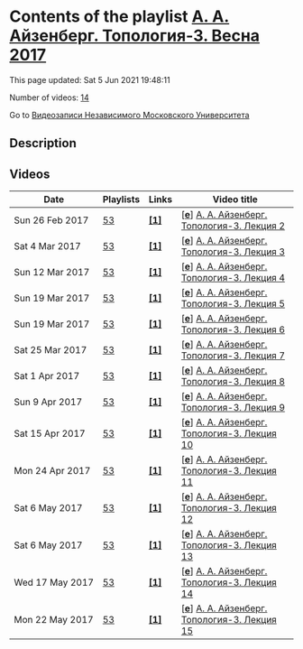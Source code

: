 # Contents of the playlist [А. А. Айзенберг. Топология-3. Весна 2017](https://www.youtube.com/playlist?list=PLp9ABVh6_x4GwIHTOwPau1zEI9HRTFb5h)

This page updated: Sat 5 Jun 2021 19:48:11

Number of videos: [14](#videos)

Go to [Видеозаписи Независимого Московского Университета](../README.md)

## Description



## Videos

|Date|Playlists|Links|Video title|
|---|---|---|---|
| Sun&nbsp;26&nbsp;Feb&nbsp;2017 | [53](../playlists/53 "А. А. Айзенберг. Топология-3. Весна 2017") | [**[1]**](http://ium.mccme.ru/s17/topology-3.html) | [[**e**](https://studio.youtube.com/video/90Vg8B8Ic3g/edit "Edit")] [А. А. Айзенберг. Топология-3. Лекция 2](https://www.youtube.com/watch?v=90Vg8B8Ic3g&list=PLp9ABVh6_x4GwIHTOwPau1zEI9HRTFb5h "Курс НМУ, рекомендованный для 2 курса.&#013;17 февраля 2017 г. 17:30, НМУ 304 (Москва, Большой Власьевский пер., 11)&#013;http://ium.mccme.ru/s17/topology-3.html") |
| Sat&nbsp;4&nbsp;Mar&nbsp;2017 | [53](../playlists/53 "А. А. Айзенберг. Топология-3. Весна 2017") | [**[1]**](http://ium.mccme.ru/s17/topology-3.html) | [[**e**](https://studio.youtube.com/video/D6lndDpcDO8/edit "Edit")] [А. А. Айзенберг. Топология-3. Лекция 3](https://www.youtube.com/watch?v=D6lndDpcDO8&list=PLp9ABVh6_x4GwIHTOwPau1zEI9HRTFb5h "Курс НМУ, рекомендованный для 2 курса.&#013;24 февраля 2017 г. 17:30, НМУ 304 (Москва, Большой Власьевский пер., 11)&#013;http://ium.mccme.ru/s17/topology-3.html") |
| Sun&nbsp;12&nbsp;Mar&nbsp;2017 | [53](../playlists/53 "А. А. Айзенберг. Топология-3. Весна 2017") | [**[1]**](http://ium.mccme.ru/s17/topology-3.html) | [[**e**](https://studio.youtube.com/video/eKu6IdZ29os/edit "Edit")] [А. А. Айзенберг. Топология-3. Лекция 4](https://www.youtube.com/watch?v=eKu6IdZ29os&list=PLp9ABVh6_x4GwIHTOwPau1zEI9HRTFb5h "Курс НМУ, рекомендованный для 2 курса.&#013;3 марта 2017 г. 17:30, НМУ 304 (Москва, Большой Власьевский пер., 11)&#013;http://ium.mccme.ru/s17/topology-3.html") |
| Sun&nbsp;19&nbsp;Mar&nbsp;2017 | [53](../playlists/53 "А. А. Айзенберг. Топология-3. Весна 2017") | [**[1]**](http://ium.mccme.ru/s17/s17-diffgeom.html) | [[**e**](https://studio.youtube.com/video/M_vFAfkk-wg/edit "Edit")] [А. А. Айзенберг. Топология-3. Лекция 5](https://www.youtube.com/watch?v=M_vFAfkk-wg&list=PLp9ABVh6_x4GwIHTOwPau1zEI9HRTFb5h "Курс НМУ, рекомендованный для 2-го курса.&#013;10 марта 2017 г. 17:30, НМУ 303 (Москва, Большой Власьевский пер., 11)&#013;http://ium.mccme.ru/s17/s17-diffgeom.html") |
| Sun&nbsp;19&nbsp;Mar&nbsp;2017 | [53](../playlists/53 "А. А. Айзенберг. Топология-3. Весна 2017") | [**[1]**](http://ium.mccme.ru/s17/s17-diffgeom.html) | [[**e**](https://studio.youtube.com/video/_mGgzhjiIpM/edit "Edit")] [А. А. Айзенберг. Топология-3. Лекция 6](https://www.youtube.com/watch?v=_mGgzhjiIpM&list=PLp9ABVh6_x4GwIHTOwPau1zEI9HRTFb5h "Курс НМУ, рекомендованный для 2-го курса.&#013;17 марта 2017 г. 17:30, НМУ 303 (Москва, Большой Власьевский пер., 11)&#013;http://ium.mccme.ru/s17/s17-diffgeom.html") |
| Sat&nbsp;25&nbsp;Mar&nbsp;2017 | [53](../playlists/53 "А. А. Айзенберг. Топология-3. Весна 2017") | [**[1]**](http://ium.mccme.ru/s17/s17-diffgeom.html) | [[**e**](https://studio.youtube.com/video/OJW7IxENVQU/edit "Edit")] [А. А. Айзенберг. Топология-3. Лекция 7](https://www.youtube.com/watch?v=OJW7IxENVQU&list=PLp9ABVh6_x4GwIHTOwPau1zEI9HRTFb5h "Курс НМУ, рекомендованный для 2-го курса.&#013;24 марта 2017 г. 17:30, НМУ 303 (Москва, Большой Власьевский пер., 11)&#013;http://ium.mccme.ru/s17/s17-diffgeom.html") |
| Sat&nbsp;1&nbsp;Apr&nbsp;2017 | [53](../playlists/53 "А. А. Айзенберг. Топология-3. Весна 2017") | [**[1]**](http://ium.mccme.ru/s17/s17-diffgeom.html) | [[**e**](https://studio.youtube.com/video/H5sKV1P4TLw/edit "Edit")] [А. А. Айзенберг. Топология-3. Лекция 8](https://www.youtube.com/watch?v=H5sKV1P4TLw&list=PLp9ABVh6_x4GwIHTOwPau1zEI9HRTFb5h "Курс НМУ, рекомендованный для 2-го курса.&#013;31 марта 2017 г. 17:30, НМУ 303 (Москва, Большой Власьевский пер., 11)&#013;http://ium.mccme.ru/s17/s17-diffgeom.html") |
| Sun&nbsp;9&nbsp;Apr&nbsp;2017 | [53](../playlists/53 "А. А. Айзенберг. Топология-3. Весна 2017") | [**[1]**](http://ium.mccme.ru/s17/s17-diffgeom.html) | [[**e**](https://studio.youtube.com/video/araKNPVBBwU/edit "Edit")] [А. А. Айзенберг. Топология-3. Лекция 9](https://www.youtube.com/watch?v=araKNPVBBwU&list=PLp9ABVh6_x4GwIHTOwPau1zEI9HRTFb5h "Курс НМУ, рекомендованный для 2-го курса.&#013;7 апреля 2017 г. 17:30, НМУ 303 (Москва, Большой Власьевский пер., 11)&#013;http://ium.mccme.ru/s17/s17-diffgeom.html") |
| Sat&nbsp;15&nbsp;Apr&nbsp;2017 | [53](../playlists/53 "А. А. Айзенберг. Топология-3. Весна 2017") | [**[1]**](http://ium.mccme.ru/s17/s17-diffgeom.html) | [[**e**](https://studio.youtube.com/video/GOSiX8Z_OiY/edit "Edit")] [А. А. Айзенберг. Топология-3. Лекция 10](https://www.youtube.com/watch?v=GOSiX8Z_OiY&list=PLp9ABVh6_x4GwIHTOwPau1zEI9HRTFb5h "Курс НМУ, рекомендованный для 2-го курса.&#013;14 апреля 2017 г. 17:30, НМУ 304 (Москва, Большой Власьевский пер., 11)&#013;http://ium.mccme.ru/s17/s17-diffgeom.html") |
| Mon&nbsp;24&nbsp;Apr&nbsp;2017 | [53](../playlists/53 "А. А. Айзенберг. Топология-3. Весна 2017") | [**[1]**](http://ium.mccme.ru/s17/s17-diffgeom.html) | [[**e**](https://studio.youtube.com/video/MirxpBmIsv8/edit "Edit")] [А. А. Айзенберг. Топология-3. Лекция 11](https://www.youtube.com/watch?v=MirxpBmIsv8&list=PLp9ABVh6_x4GwIHTOwPau1zEI9HRTFb5h "Курс НМУ, рекомендованный для 2-го курса.&#013;21 апреля 2017 г. 17:30, НМУ 304 (Москва, Большой Власьевский пер., 11)&#013;http://ium.mccme.ru/s17/s17-diffgeom.html") |
| Sat&nbsp;6&nbsp;May&nbsp;2017 | [53](../playlists/53 "А. А. Айзенберг. Топология-3. Весна 2017") | [**[1]**](http://ium.mccme.ru/s17/s17-diffgeom.html) | [[**e**](https://studio.youtube.com/video/uKoJMnIObZs/edit "Edit")] [А. А. Айзенберг. Топология-3. Лекция 12](https://www.youtube.com/watch?v=uKoJMnIObZs&list=PLp9ABVh6_x4GwIHTOwPau1zEI9HRTFb5h "Курс НМУ, рекомендованный для 2-го курса.&#013;28 апреля 2017 г. 17:30, НМУ 304 (Москва, Большой Власьевский пер., 11)&#013;http://ium.mccme.ru/s17/s17-diffgeom.html") |
| Sat&nbsp;6&nbsp;May&nbsp;2017 | [53](../playlists/53 "А. А. Айзенберг. Топология-3. Весна 2017") | [**[1]**](http://ium.mccme.ru/s17/s17-diffgeom.html) | [[**e**](https://studio.youtube.com/video/TumeT1ZZ4gU/edit "Edit")] [А. А. Айзенберг. Топология-3. Лекция 13](https://www.youtube.com/watch?v=TumeT1ZZ4gU&list=PLp9ABVh6_x4GwIHTOwPau1zEI9HRTFb5h "Курс НМУ, рекомендованный для 2-го курса.&#013;5 мая 2017 г. 17:30, НМУ 304 (Москва, Большой Власьевский пер., 11)&#013;http://ium.mccme.ru/s17/s17-diffgeom.html") |
| Wed&nbsp;17&nbsp;May&nbsp;2017 | [53](../playlists/53 "А. А. Айзенберг. Топология-3. Весна 2017") | [**[1]**](http://ium.mccme.ru/s17/s17-diffgeom.html) | [[**e**](https://studio.youtube.com/video/XtWaxhPY510/edit "Edit")] [А. А. Айзенберг. Топология-3. Лекция 14](https://www.youtube.com/watch?v=XtWaxhPY510&list=PLp9ABVh6_x4GwIHTOwPau1zEI9HRTFb5h "Курс НМУ, рекомендованный для 2-го курса.&#013;12 мая 2017 г. 17:30, НМУ 304 (Москва, Большой Власьевский пер., 11)&#013;http://ium.mccme.ru/s17/s17-diffgeom.html") |
| Mon&nbsp;22&nbsp;May&nbsp;2017 | [53](../playlists/53 "А. А. Айзенберг. Топология-3. Весна 2017") | [**[1]**](http://ium.mccme.ru/s17/s17-diffgeom.html) | [[**e**](https://studio.youtube.com/video/076IOE7w6qU/edit "Edit")] [А. А. Айзенберг. Топология-3. Лекция 15](https://www.youtube.com/watch?v=076IOE7w6qU&list=PLp9ABVh6_x4GwIHTOwPau1zEI9HRTFb5h "Курс НМУ, рекомендованный для 2-го курса.&#013;19 мая 2017 г. 17:30, НМУ 304 (Москва, Большой Власьевский пер., 11)&#013;http://ium.mccme.ru/s17/s17-diffgeom.html") |
